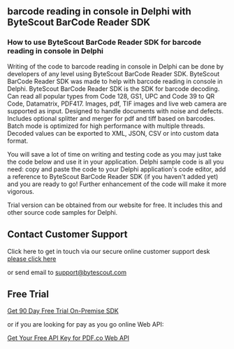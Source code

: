 ## barcode reading in console in Delphi with ByteScout BarCode Reader SDK

### How to use ByteScout BarCode Reader SDK for barcode reading in console in Delphi

Writing of the code to barcode reading in console in Delphi can be done by developers of any level using ByteScout BarCode Reader SDK. ByteScout BarCode Reader SDK was made to help with barcode reading in console in Delphi. ByteScout BarCode Reader SDK is the SDK for barcode decoding. Can read all popular types from Code 128, GS1, UPC and Code 39 to QR Code, Datamatrix, PDF417. Images, pdf, TIF images and live web camera are supported as input. Designed to handle documents with noise and defects. Includes optional splitter and merger for pdf and tiff based on barcodes. Batch mode is optimized for high performance with multiple threads. Decoded values can be exported to XML, JSON, CSV or into custom data format.

You will save a lot of time on writing and testing code as you may just take the code below and use it in your application. Delphi sample code is all you need: copy and paste the code to your Delphi application's code editor, add a reference to ByteScout BarCode Reader SDK (if you haven't added yet) and you are ready to go! Further enhancement of the code will make it more vigorous.

Trial version can be obtained from our website for free. It includes this and other source code samples for Delphi.

## Contact Customer Support

Click here to get in touch via our secure online customer support desk [please click here](https://bytescout.zendesk.com/hc/en-us/requests/new?subject=ByteScout%20BarCode%20Reader%20SDK%20Question)

or send email to [support@bytescout.com](mailto:support@bytescout.com?subject=ByteScout%20BarCode%20Reader%20SDK%20Question) 

## Free Trial

[Get 90 Day Free Trial On-Premise SDK](https://bytescout.com/download/web-installer?utm_source=github-readme)

or if you are looking for pay as you go online Web API:

[Get Your Free API Key for PDF.co Web API](https://pdf.co/documentation/api?utm_source=github-readme)
